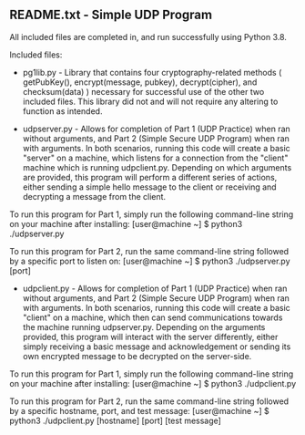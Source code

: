 README.txt - Simple UDP Program
--------------------------------------------------------------------
All included files are completed in, and run successfully using Python 3.8.


Included files:


- pg1lib.py - Library that contains four cryptography-related methods ( getPubKey(), encrypt(message, pubkey), 
            decrypt(cipher), and checksum(data) ) necessary for successful use of the other two included files. 
            This library did not and will not require any altering to function as intended.


- udpserver.py - Allows for completion of Part 1 (UDP Practice) when ran without arguments, and Part 2 
                (Simple Secure UDP Program) when ran with arguments. In both scenarios, running this code will 
                create a basic "server" on a machine, which listens for a connection from the "client" machine 
                which is running udpclient.py. Depending on which arguments are provided, this program will 
                perform a different series of actions, either sending a simple hello message to the client or 
                receiving and decrypting a message from the client.

To run this program for Part 1, simply run the following command-line string on your machine after installing:
[user@machine ~] $ python3 ./udpserver.py

To run this program for Part 2, run the same command-line string followed by a specific port to listen on:
[user@machine ~] $ python3 ./udpserver.py [port]


- udpclient.py - Allows for completion of Part 1 (UDP Practice) when ran without arguments, and Part 2 (Simple 
                Secure UDP Program) when ran with arguments. In both scenarios, running this code will create a 
                basic "client" on a machine, which then can send communications towards the machine running 
                udpserver.py. Depending on the arguments provided, this program will interact with the server 
                differently, either simply receiving a basic message and acknowledgement or sending its own encrypted 
                message to be decrypted on the server-side.

To run this program for Part 1, simply run the following command-line string on your machine after installing:
[user@machine ~] $ python3 ./udpclient.py

To run this program for Part 2, run the same command-line string followed by a specific hostname, port, 
and test message:
[user@machine ~] $ python3 ./udpclient.py [hostname] [port] [test message]
